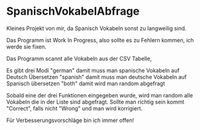 # SpanischVokabelAbfrage
Kleines Projekt von mir, da Spanisch Vokabeln sonst zu langweilig sind.

Das Programm ist Work In Progress, also sollte es zu Fehlern kommen, ich werde sie fixen.

Das Programm scannt alle Vokabeln aus der CSV Tabelle,

Es gibt drei Modi "german" damit muss man spanische Vokabeln auf Deutsch Übersetzen
"spanish" damit muss man deutsche Vokabeln auf Spanisch übersetzen
"both" damit wird man random abgefragt

Sobald eine der drei Funktionen eingegeben wurde, wird man random alle Vokabeln die in der Liste sind abgefragt.
Sollte man richtig sein kommt "Correct", falls nicht "Wrong" und man wird korrigiert.

Für Verbesserungsvorschläge bin ich immer offen!

